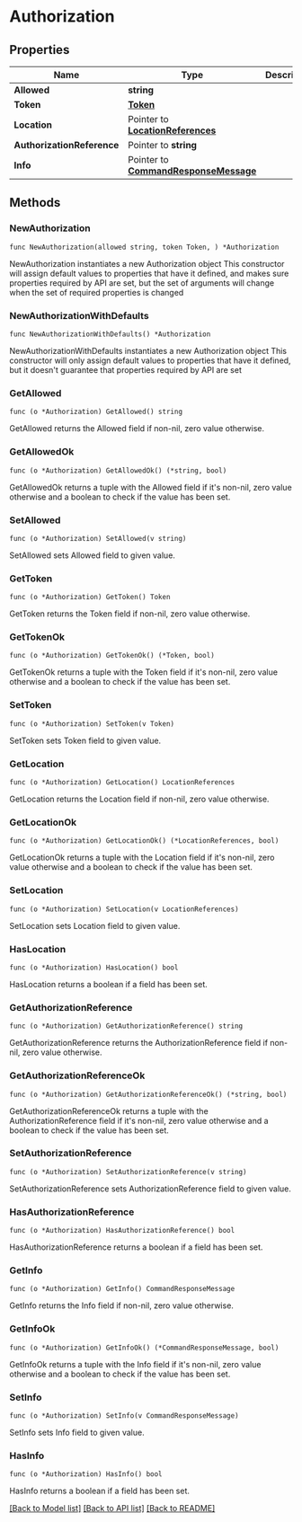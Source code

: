 # Authorization

## Properties

Name | Type | Description | Notes
------------ | ------------- | ------------- | -------------
**Allowed** | **string** |  | 
**Token** | [**Token**](Token.md) |  | 
**Location** | Pointer to [**LocationReferences**](LocationReferences.md) |  | [optional] 
**AuthorizationReference** | Pointer to **string** |  | [optional] 
**Info** | Pointer to [**CommandResponseMessage**](CommandResponseMessage.md) |  | [optional] 

## Methods

### NewAuthorization

`func NewAuthorization(allowed string, token Token, ) *Authorization`

NewAuthorization instantiates a new Authorization object
This constructor will assign default values to properties that have it defined,
and makes sure properties required by API are set, but the set of arguments
will change when the set of required properties is changed

### NewAuthorizationWithDefaults

`func NewAuthorizationWithDefaults() *Authorization`

NewAuthorizationWithDefaults instantiates a new Authorization object
This constructor will only assign default values to properties that have it defined,
but it doesn't guarantee that properties required by API are set

### GetAllowed

`func (o *Authorization) GetAllowed() string`

GetAllowed returns the Allowed field if non-nil, zero value otherwise.

### GetAllowedOk

`func (o *Authorization) GetAllowedOk() (*string, bool)`

GetAllowedOk returns a tuple with the Allowed field if it's non-nil, zero value otherwise
and a boolean to check if the value has been set.

### SetAllowed

`func (o *Authorization) SetAllowed(v string)`

SetAllowed sets Allowed field to given value.


### GetToken

`func (o *Authorization) GetToken() Token`

GetToken returns the Token field if non-nil, zero value otherwise.

### GetTokenOk

`func (o *Authorization) GetTokenOk() (*Token, bool)`

GetTokenOk returns a tuple with the Token field if it's non-nil, zero value otherwise
and a boolean to check if the value has been set.

### SetToken

`func (o *Authorization) SetToken(v Token)`

SetToken sets Token field to given value.


### GetLocation

`func (o *Authorization) GetLocation() LocationReferences`

GetLocation returns the Location field if non-nil, zero value otherwise.

### GetLocationOk

`func (o *Authorization) GetLocationOk() (*LocationReferences, bool)`

GetLocationOk returns a tuple with the Location field if it's non-nil, zero value otherwise
and a boolean to check if the value has been set.

### SetLocation

`func (o *Authorization) SetLocation(v LocationReferences)`

SetLocation sets Location field to given value.

### HasLocation

`func (o *Authorization) HasLocation() bool`

HasLocation returns a boolean if a field has been set.

### GetAuthorizationReference

`func (o *Authorization) GetAuthorizationReference() string`

GetAuthorizationReference returns the AuthorizationReference field if non-nil, zero value otherwise.

### GetAuthorizationReferenceOk

`func (o *Authorization) GetAuthorizationReferenceOk() (*string, bool)`

GetAuthorizationReferenceOk returns a tuple with the AuthorizationReference field if it's non-nil, zero value otherwise
and a boolean to check if the value has been set.

### SetAuthorizationReference

`func (o *Authorization) SetAuthorizationReference(v string)`

SetAuthorizationReference sets AuthorizationReference field to given value.

### HasAuthorizationReference

`func (o *Authorization) HasAuthorizationReference() bool`

HasAuthorizationReference returns a boolean if a field has been set.

### GetInfo

`func (o *Authorization) GetInfo() CommandResponseMessage`

GetInfo returns the Info field if non-nil, zero value otherwise.

### GetInfoOk

`func (o *Authorization) GetInfoOk() (*CommandResponseMessage, bool)`

GetInfoOk returns a tuple with the Info field if it's non-nil, zero value otherwise
and a boolean to check if the value has been set.

### SetInfo

`func (o *Authorization) SetInfo(v CommandResponseMessage)`

SetInfo sets Info field to given value.

### HasInfo

`func (o *Authorization) HasInfo() bool`

HasInfo returns a boolean if a field has been set.


[[Back to Model list]](../README.md#documentation-for-models) [[Back to API list]](../README.md#documentation-for-api-endpoints) [[Back to README]](../README.md)


